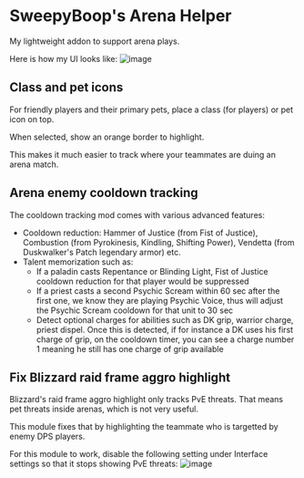 # SweepyBoop's Arena Helper
My lightweight addon to support arena plays.

Here is how my UI looks like:
![image](https://user-images.githubusercontent.com/78008331/212603812-af58c455-962c-45d2-8dc4-2c82cab7cd53.png)

## Class and pet icons
For friendly players and their primary pets, place a class (for players) or pet icon on top.

When selected, show an orange border to highlight.

This makes it much easier to track where your teammates are duing an arena match.

## Arena enemy cooldown tracking
The cooldown tracking mod comes with various advanced features:
- Cooldown reduction: Hammer of Justice (from Fist of Justice), Combustion (from Pyrokinesis, Kindling, Shifting Power), Vendetta (from Duskwalker's Patch legendary armor) etc.
- Talent memorization such as:
  - If a paladin casts Repentance or Blinding Light, Fist of Justice cooldown reduction for that player would be suppressed
  - If a priest casts a second Psychic Scream within 60 sec after the first one, we know they are playing Psychic Voice, thus will adjust the Psychic Scream cooldown for that unit to 30 sec
  - Detect optional charges for abilities such as DK grip, warrior charge, priest dispel. Once this is detected, if for instance a DK uses his first charge of grip, on the cooldown timer, you can see a charge number 1 meaning he still has one charge of grip available

## Fix Blizzard raid frame aggro highlight
Blizzard's raid frame aggro highlight only tracks PvE threats. That means pet threats inside arenas, which is not very useful.

This module fixes that by highlighting the teammate who is targetted by enemy DPS players.

For this module to work, disable the following setting under Interface settings so that it stops showing PvE threats:
![image](https://user-images.githubusercontent.com/78008331/216872796-737ec8a0-336b-4721-a122-bb9daaf70583.png)

